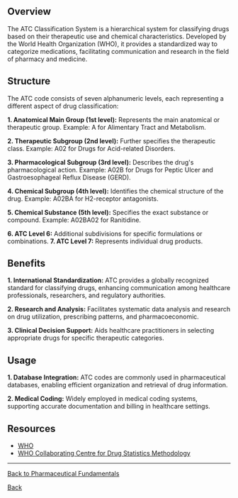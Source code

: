 
## Overview
The ATC Classification System is a hierarchical system for classifying drugs based on their therapeutic use and chemical characteristics. Developed by the World Health Organization (WHO), it provides a standardized way to categorize medications, facilitating communication and research in the field of pharmacy and medicine.

## Structure
The ATC code consists of seven alphanumeric levels, each representing a different aspect of drug classification:

**1. Anatomical Main Group (1st level):** Represents the main anatomical or therapeutic group.  Example: A for Alimentary Tract and Metabolism.

**2. Therapeutic Subgroup (2nd level):** Further specifies the therapeutic class. Example: A02 for Drugs for Acid-related Disorders.

**3. Pharmacological Subgroup (3rd level):** Describes the drug's pharmacological action. Example: A02B for Drugs for Peptic Ulcer and Gastroesophageal Reflux Disease (GERD).

**4. Chemical Subgroup (4th level):** Identifies the chemical structure of the drug. Example: A02BA for H2-receptor antagonists.

**5. Chemical Substance (5th level):** Specifies the exact substance or compound. Example: A02BA02 for Ranitidine.

**6. ATC Level 6:** Additional subdivisions for specific formulations or combinations.
**7. ATC Level 7:** Represents individual drug products.

## Benefits
**1. International Standardization:** ATC provides a globally recognized standard for classifying drugs, enhancing communication among healthcare professionals, researchers, and regulatory authorities.

**2. Research and Analysis:** Facilitates systematic data analysis and research on drug utilization, prescribing patterns, and pharmacoeconomic.

**3. Clinical Decision Support:** Aids healthcare practitioners in selecting appropriate drugs for specific therapeutic categories.

## Usage
**1. Database Integration:** ATC codes are commonly used in pharmaceutical databases, enabling efficient organization and retrieval of drug information.

**2. Medical Coding:** Widely employed in medical coding systems, supporting accurate documentation and billing in healthcare settings.


## Resources
* [WHO]( https://www.who.int/tools/atc-ddd-toolkit/atc-classification#:~:text=In%20the%20Anatomical%20Therapeutic%20Chemical,groups%20at%20five%20different%20levels)
* [WHO Collaborating Centre for Drug Statistics Methodology](https://www.whocc.no/atc_ddd_index/)



***


[Back to Pharmaceutical Fundamentals](https://github.com/hmislk/hmis/wiki/Pharmaceutical-Fundamentals)

[Back](https://github.com/hmislk/hmis/wiki)
